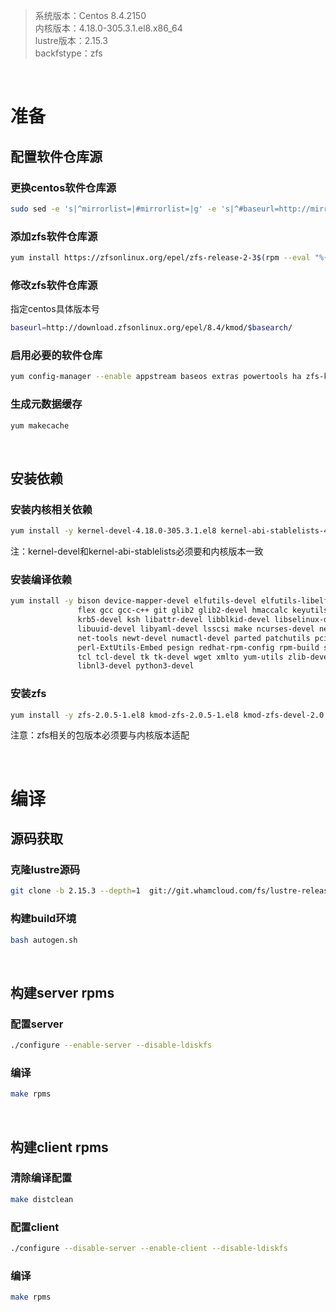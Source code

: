 > 系统版本：Centos 8.4.2150  
> 内核版本：4.18.0-305.3.1.el8.x86_64  
> lustre版本：2.15.3  
> backfstype：zfs

&nbsp;
# 准备
## 配置软件仓库源
### 更换centos软件仓库源
```bash
sudo sed -e 's|^mirrorlist=|#mirrorlist=|g' -e 's|^#baseurl=http://mirror.centos.org/$contentdir/$releasever|baseurl=https://vault.centos.org/8.4.2105|g' -i.bak /etc/yum.repos.d/CentOS-*.repo
```

### 添加zfs软件仓库源
```bash
yum install https://zfsonlinux.org/epel/zfs-release-2-3$(rpm --eval "%{dist}").noarch.rpm
```

### 修改zfs软件仓库源
指定centos具体版本号
```bash
baseurl=http://download.zfsonlinux.org/epel/8.4/kmod/$basearch/
```

### 启用必要的软件仓库
```bash
yum config-manager --enable appstream baseos extras powertools ha zfs-kmod
```

### 生成元数据缓存
```bash
yum makecache
```

&nbsp;
## 安装依赖
### 安装内核相关依赖
```bash
yum install -y kernel-devel-4.18.0-305.3.1.el8 kernel-abi-stablelists-4.18.0-305.3.1.el8 kernel-rpm-macros
```
注：kernel-devel和kernel-abi-stablelists必须要和内核版本一致

### 安装编译依赖
```bash
yum install -y bison device-mapper-devel elfutils-devel elfutils-libelf-devel expect \
               flex gcc gcc-c++ git glib2 glib2-devel hmaccalc keyutils-libs-devel \
               krb5-devel ksh libattr-devel libblkid-devel libselinux-devel libtool \
               libuuid-devel libyaml-devel lsscsi make ncurses-devel net-snmp-devel \
               net-tools newt-devel numactl-devel parted patchutils pciutils-devel \
               perl-ExtUtils-Embed pesign redhat-rpm-config rpm-build systemd-devel \
               tcl tcl-devel tk tk-devel wget xmlto yum-utils zlib-devel libmount-devel \
               libnl3-devel python3-devel
```

### 安装zfs
```bash
yum install -y zfs-2.0.5-1.el8 kmod-zfs-2.0.5-1.el8 kmod-zfs-devel-2.0.5-1.el8 libzfs4-devel-2.0.5-1.el8
```
注意：zfs相关的包版本必须要与内核版本适配

&nbsp;
&nbsp;
# 编译
## 源码获取
### 克隆lustre源码
```bash
git clone -b 2.15.3 --depth=1  git://git.whamcloud.com/fs/lustre-release.git lustre-2.15.3
```

### 构建build环境
```bash
bash autogen.sh
```

&nbsp;
## 构建server rpms
### 配置server
```bash
./configure --enable-server --disable-ldiskfs
```

### 编译
```bash
make rpms
```

&nbsp;
## 构建client rpms
### 清除编译配置
```bash
make distclean
```

### 配置client
```bash
./configure --disable-server --enable-client --disable-ldiskfs
```

### 编译
```bash
make rpms
```